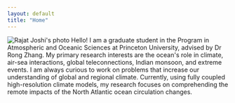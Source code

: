 ```yaml
---
layout: default
title: "Home"
---
```

![Rajat Joshi's photo](assets/IMG-3026.jpg)
Hello! I am a graduate student in the Program in Atmospheric and Oceanic Sciences at Princeton University, advised by Dr Rong Zhang. 
My primary research interests are the ocean's role in climate, air-sea interactions, global teleconnections, Indian monsoon, and extreme events. 
I am always curious to work on problems that increase our understanding of global and regional climate. 
Currently, using fully coupled high-resolution climate models, my research focuses on comprehending the remote impacts of the North Atlantic ocean circulation changes.
